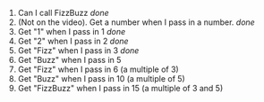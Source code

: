 1. Can I call FizzBuzz *done*
2. (Not on the video). Get a number when I pass in a number. *done*
3. Get "1" when I pass in 1 *done*
4. Get "2" when I pass in 2 *done*
5. Get "Fizz" when I pass in 3 *done*
6. Get "Buzz" when I pass in 5
7. Get "Fizz" when I pass in 6 (a multiple of 3)
8. Get "Buzz" when I pass in 10 (a multiple of 5)
9. Get "FizzBuzz" when I pass in 15 (a multiple of 3 and 5)